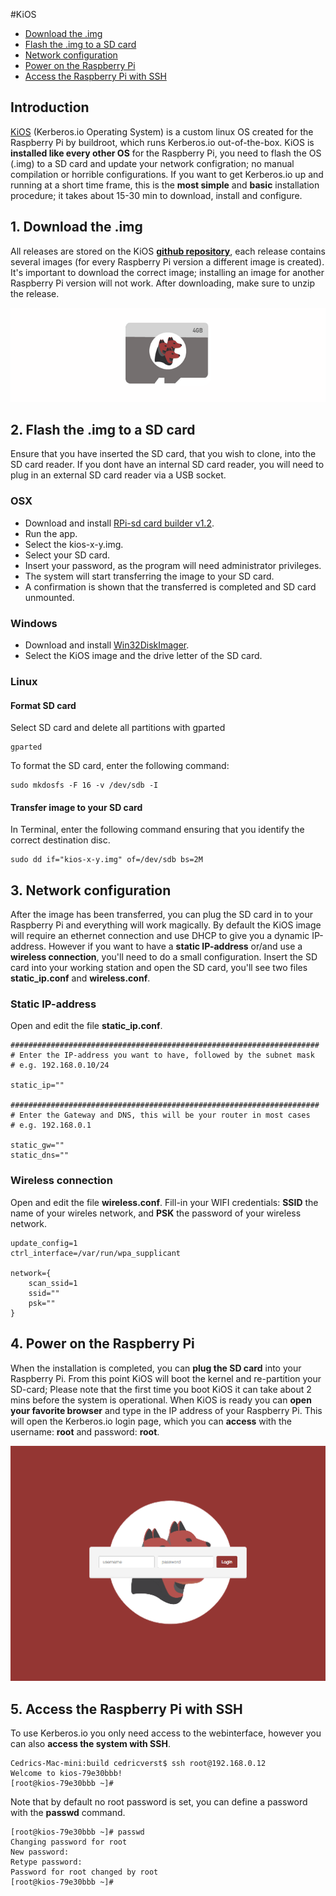 #KiOS

* [Download the .img](#download)
* [Flash the .img to a SD card](#flash)
* [Network configuration](#network)
* [Power on the Raspberry Pi](#poweron)
* [Access the Raspberry Pi with SSH](#access)

## Introduction 

[KiOS](https://github.com/kerberos-io/kios) (Kerberos.io Operating System) is a custom linux OS created for the Raspberry Pi by buildroot, which runs Kerberos.io out-of-the-box. KiOS is **installed like every other OS** for the Raspberry Pi, you need to flash the OS (.img) to a SD card and update your network configration; no manual compilation or horrible configurations. If you want to get Kerberos.io up and running at a short time frame, this is the **most simple** and **basic** installation procedure; it takes about 15-30 min to download, install and configure.

<a name="download"></a>
## 1. Download the .img

All releases are stored on the KiOS [**github repository**](https://github.com/kerberos-io/kios), each release contains several images (for every Raspberry Pi version a different image is created). It's important to download the correct image; installing an image for another Raspberry Pi version will not work. After downloading, make sure to unzip the release.

[![Download KiOS](2_kerberos-image.png)](https://github.com/kerberos-io/kios/releases)

<a name="flash"></a>
## 2. Flash the .img to a SD card

Ensure that you have inserted the SD card, that you wish to clone, into the SD card reader. If you dont have an internal SD card reader, you will need to plug in an external SD card reader via a USB socket.

### OSX

* Download and install [RPi-sd card builder v1.2](https://mega.co.nz/#!PZc2HTTQ!eD9dtFpoKnbZqP1hkvrv43_Pvc9xadMVxRP2K-M8n88).
* Run the app.
* Select the kios-x-y.img.
* Select your SD card.
* Insert your password, as the program will need administrator privileges.
* The system will start transferring the image to your SD card.
* A confirmation is shown that the transferred is completed and SD card unmounted.

### Windows

* Download and install [Win32DiskImager](http://sourceforge.net/projects/win32diskimager/files/latest/download).
* Select the KiOS image and the drive letter of the SD card.

### Linux

#### Format SD card

Select SD card and delete all partitions with gparted

	gparted

To format the SD card, enter the following command:

	sudo mkdosfs -F 16 -v /dev/sdb -I

#### Transfer image to your SD card

In Terminal, enter the following command ensuring that you identify the correct destination disc.

	sudo dd if="kios-x-y.img" of=/dev/sdb bs=2M

<a name="network"></a>
## 3. Network configuration

After the image has been transferred, you can plug the SD card in to your Raspberry Pi and everything will work magically. By default the KiOS image will require an ethernet connection and use DHCP to give you a dynamic IP-address. However if you want to have a **static IP-address** or/and use a **wireless connection**, you'll need to do a small configuration. Insert the SD card into your working station and open the SD card, you'll see two files **static_ip.conf** and **wireless.conf**.

### Static IP-address

Open and edit the file **static_ip.conf**.

	#####################################################################
	# Enter the IP-address you want to have, followed by the subnet mask
	# e.g. 192.168.0.10/24

	static_ip=""

	#####################################################################
	# Enter the Gateway and DNS, this will be your router in most cases
	# e.g. 192.168.0.1

	static_gw=""
	static_dns=""
    
### Wireless connection

Open and edit the file **wireless.conf**. Fill-in your WIFI credentials: **SSID** the name of your wireles network, and **PSK** the password of your wireless network.

	update_config=1
	ctrl_interface=/var/run/wpa_supplicant

	network={
    	scan_ssid=1
    	ssid=""
    	psk=""
    }

<a name="poweron"></a>
## 4. Power on the Raspberry Pi

When the installation is completed, you can **plug the SD card** into your Raspberry Pi. From this point KiOS will boot the kernel and re-partition your SD-card; Please note that the first time you boot KiOS it can take about 2 mins before the system is operational. When KiOS is ready you can **open your favorite browser** and type in the IP address of your Raspberry Pi. This will open the Kerberos.io login page, which you can **access** with the username: **root** and password: **root**.

![Login page kerberos.io webinterface](1_how-to-access.png)

<a name="access"></a>
## 5. Access the Raspberry Pi with SSH

To use Kerberos.io you only need access to the webinterface, however you can also **access the system with SSH**.

    Cedrics-Mac-mini:build cedricverst$ ssh root@192.168.0.12
    Welcome to kios-79e30bbb!
    [root@kios-79e30bbb ~]# 

Note that by default no root password is set, you can define a password with the **passwd** command.

    [root@kios-79e30bbb ~]# passwd
    Changing password for root
    New password: 
    Retype password: 
    Password for root changed by root
    [root@kios-79e30bbb ~]#  